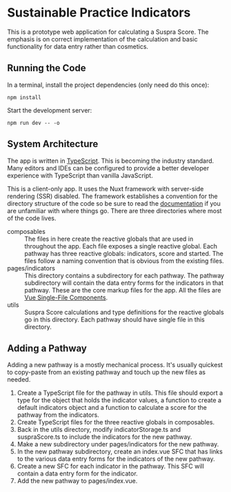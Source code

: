# Sustainable Practice Indicators

This is a prototype web application for calculating a Suspra Score. The emphasis
is on correct implementation of the calculation and basic functionality for
data entry rather than cosmetics.

## Running the Code

In a terminal, install the project dependencies (only need do this once):

`npm install`

Start the development server:

`npm run dev -- -o`

## System Architecture

The app is written in
[TypeScript](https://www.typescriptlang.org/docs/handbook/intro.html). This is
becoming the industry standard. Many editors and IDEs can be configured to
provide a better developer experience with TypeScript than vanilla JavaScript.

This is a client-only app. It uses the Nuxt framework with server-side rendering
(SSR) disabled. The framework establishes a convention for the directory
structure of the code so be sure to read the
[documentation](https://nuxt.com/docs/guide) if you are unfamiliar with where
things go. There are three directories where most of the code lives.

<dl>
<dt>composables</dt>
<dd>The files in here create the reactive globals that are used in throughout
the app. Each file exposes a single reactive global. Each pathway has three
reactive globals: indicators, score and started. The files follow a naming
convention that is obvious from the existing files.</dd>
<dt>pages/indicators</dt>
<dd>This directory contains a subdirectory for each pathway. The pathway
subdirectory will contain the data entry forms for the indicators in that
pathway. These are the core markup files for the app. All the files are
<a href="https://vuejs.org/guide/scaling-up/sfc.html">Vue Single-File Components</a>.</dd>
<dt>utils</dt>
<dd>Suspra Score calculations and type definitions for the reactive globals go
in this directory. Each pathway should have single file in this directory.</dd>
</dl>

## Adding a Pathway

Adding a new pathway is a mostly mechanical process. It's usually quickest to
copy-paste from an existing pathway and touch up the new files as needed.

1. Create a TypeScript file for the pathway in utils. This file should export
a type for the object that holds the indicator values, a function to create a
default indicators object and a function to calculate a score for the pathway
from the indicators.
2. Create TypeScript files for the three reactive globals in composables.
3. Back in the utils directory, modify indicatorStorage.ts and suspraScore.ts
to include the indicators for the new pathway.
4. Make a new subdirectory under pages/indicators for the new pathway.
5. In the new pathway subdirectory, create an index.vue SFC that has links to
the various data entry forms for the indicators of the new pathway.
6. Create a new SFC for each indicator in the pathway. This SFC will contain
a data entry form for the indicator.
7. Add the new pathway to pages/index.vue.
